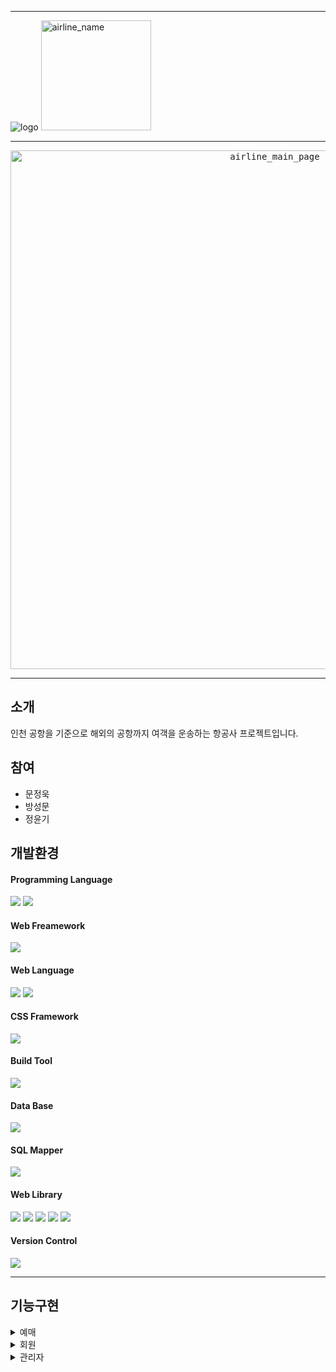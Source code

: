 
* * *


![logo](https://user-images.githubusercontent.com/100543239/173267184-b5ca3ae9-d1fa-41f0-bd34-8c4b8aab6a3c.png)
<img width="176" alt="airline_name" src="https://user-images.githubusercontent.com/100543239/176680457-69c9a7f4-6190-4a90-891b-bce5defb2f60.png">

* * *
<p align="center">
  <kbd>
  <img width="830" alt="airline_main_page" src="https://user-images.githubusercontent.com/100543239/176680472-d96868a8-e077-41d6-8af6-15f1eeb5690c.png">
  </kbd>
</p>

* * *

## 소개  
인천 공항을 기준으로 해외의 공항까지 여객을 운송하는 항공사 프로젝트입니다.

## 참여
 * 문정욱
 * 방성문
 * 정윤기

## 개발환경
  #### Programming Language
  <p>
  <img src="https://img.shields.io/badge/java-007396?style=for-the-badge&logo=java&logoColor=white">
  <img src="https://img.shields.io/badge/javascript-yellow?style=for-the-badge&logo=javascript&logoColor=black">
  </p>
  
  #### Web Freamework
  <img src="https://img.shields.io/badge/spring-6DB33F?style=for-the-badge&logo=spring&logoColor=white">
  
  #### Web Language
  <p>
  <img src="https://img.shields.io/badge/html5-F80000?style=for-the-badge&logo=html5&logoColor=white">
  <img src="https://img.shields.io/badge/css3-blue?style=for-the-badge&logo=css3&logoColor=white">
  </p>
  
  #### CSS Framework
  <img src="https://img.shields.io/badge/bootstrap-purple?style=for-the-badge&logo=bootstrap&logoColor=white">
  
  #### Build Tool
  <img src="https://img.shields.io/badge/apachemaven-red?style=for-the-badge&logo=apachemaver&logoColor=white">
  
  #### Data Base
  <img src="https://img.shields.io/badge/oracle-F80000?style=for-the-badge&logo=oracle&logoColor=white">
  
  #### SQL Mapper
  <img src="https://img.shields.io/badge/mybatis-black?style=for-the-badge&logo=mybatis&logoColor=white">
  
  #### Web Library
  <p>
  <img src="https://img.shields.io/badge/jquery-black?style=for-the-badge&logo=jquery&logoColor=white">
  <img src="https://img.shields.io/badge/ajax-black?style=for-the-badge&logo=ajax&logoColor=white">
  <img src="https://img.shields.io/badge/tiles-black?style=for-the-badge&logo=tiles&logoColor=white">
  <img src="https://img.shields.io/badge/log4j-black?style=for-the-badge&logo=log4j&logoColor=white">
  <img src="https://img.shields.io/badge/jackson-black?style=for-the-badge&logo=jackson&logoColor=white">
  </p>
  
  #### Version Control
  <img src="https://img.shields.io/badge/subversion-skyblue?style=for-the-badge&logo=subversion&logoColor=white">
  
  

* * *
## 기능구현
  <details>
    <summary>예매</summary>
     1  <br>
      * 출발지와 도착지에 도시 이름을 작성하면 공항코드와 나라정보를 표시합니다. <br>
      * 날짜와 경로가 맞는 운항목록을 찾아 화면에 표시합니다. <br>
      * 세션을 확인하여 로그인 하지 않은 상태로 예매 시 바로 로그인을 할 수 있는 페이지를 띄워주며 회원가입, 비회원으로 진행하기를 선택할 수 있습니다. <br>
      * 인원 수 만큼 승객의 정보를 입력받아 저장합니다. <br>
      * 선택한 운항목록의 좌석 현황을 이미지로 표시하고 비어있는 좌석을 선택하여 좌석을 예약할 수 있습니다. <br>
      * 결제 화면에서 인원 수 만큼 항공표의 값과 세금을 계산할 수 있으며 회원인 경우 포인트를 사용, 적립이 가능합니다. <br>
  </details>
  
  <details>
    <summary>회원</summary>
     2  <br>
      * 로그인
        * Modal창을 통해 로그인 화면을 출력하고 DB를 통해 기존에 저장된 회원의 정보와 일치 시 정보를 세션에 담아둡니다.
      * 아이디 찾기/비밀번호 찾기 
        * 회원가입 시 작성한 Email을 받아 DB에서 조회 후 해당 Email로 아이디를 전송합니다.
        * 비밀번호 찾기 시 Email과 아이디를 조회하여 해당 Email로 비밀번호를 전송합니다.
      * 회원가입 
        * Ajax를 사용하여 비동기로 아이디 중복체크를 하며 유효성검사를 통해 비밀번호 확인 여부와 필수 입력사항 미 기입여부를 알려줍니다.
      * 프로필 
        * 세션에 저장된 회원의 정보를 통해 상세 정보 및 회원의 포인트를 프로필 화면에 출력하고 출력한 정보를 수정할 수 있는 기능입니다.
        * 회원 이미지 클릭 시 이미지 파일을 수정할 수 있습니다.
      * 비밀번호 변경
        * 유효성검사를 통해 기존 비밀번호, 새 비밀번호와 확인 비밀번호를 검사하여 비밀번호를 수정할 수 있습니다.
      * 예매조회
        * 회원이 구매한 예매표의 정보를 출력하는 페이지입니다.
      * 지난 예매조회
        * 현재 시간을 기준으로 운항이 완료된 예매표의 정보를 출력하는 페이지입니다.
      
  </details>
  
  <details>
    <summary>관리자</summary>
     3
  </details>
  
